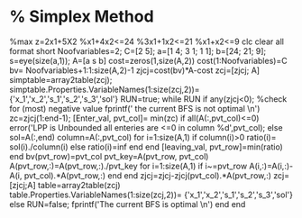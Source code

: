 # % Simplex Method
%max z=2x1+5X2
%x1+4x2<=24
%3x1+1x2<=21
%x1+x2<=9
clc
clear all
format short
Noofvariables=2;
C=[2 5];
a=[1 4; 3 1; 1 1];
b=[24; 21; 9];
s=eye(size(a,1));
A=[a s b]
cost=zeros(1,size(A,2))
cost(1:Noofvariables)=C
bv= Noofvariables+1:1:size(A,2)-1
zjcj=cost(bv)*A-cost
zcj=[zjcj; A]
simptable=array2table(zcj);
simptable.Properties.VariableNames(1:size(zcj,2))=
{'x_1','x_2','s_1','s_2','s_3','sol'}
RUN=true;
while RUN
if any(zjcj<0); %check for (most) negative value
fprintf(' the current BFS is not optimal \n')
zc=zjcj(1:end-1);
[Enter_val, pvt_col]= min(zc)
if all(A(:,pvt_col)<=0)
error('LPP is Unbounded all enteries are <=0 in column %d',pvt_col);
else
sol=A(:,end)
column=A(:,pvt_col)
for i=1:size(A,1)
if column(i)>0
ratio(i)= sol(i)./column(i)
else
ratio(i)=inf
end
end
[leaving_val, pvt_row]=min(ratio)
end
bv(pvt_row)=pvt_col
pvt_key=A(pvt_row, pvt_col)
A(pvt_row,:)=A(pvt_row,:)./pvt_key
for i=1:size(A,1)
if i~=pvt_row
A(i,:)=A(i,:)-A(i, pvt_col).*A(pvt_row,:)
end
end
zjcj=zjcj-zjcj(pvt_col).*A(pvt_row,:)
zcj=[zjcj;A]
table=array2table(zcj)
table.Properties.VariableNames(1:size(zcj,2))=
{'x_1','x_2','s_1','s_2','s_3','sol'}
else
RUN=false;
fprintf('The current BFS is optimal \n')
end
end
